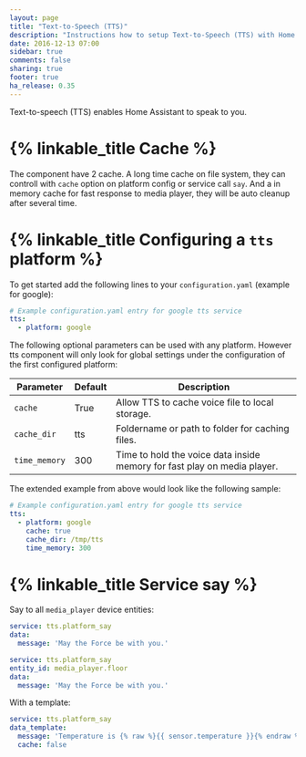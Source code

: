 ```yaml
---
layout: page
title: "Text-to-Speech (TTS)"
description: "Instructions how to setup Text-to-Speech (TTS) with Home Assistant."
date: 2016-12-13 07:00
sidebar: true
comments: false
sharing: true
footer: true
ha_release: 0.35
---
```


Text-to-speech (TTS) enables Home Assistant to speak to you.

# {% linkable_title Cache %}

The component have 2 cache. A long time cache on file system, they can controll with `cache` option on platform config or service call `say`. And a in memory cache for fast response to media player, they will be auto cleanup after several time.

# {% linkable_title Configuring a `tts` platform %}

To get started add the following lines to your `configuration.yaml` (example for google):

```yaml
# Example configuration.yaml entry for google tts service
tts:
  - platform: google
```

The following optional parameters can be used with any platform. However tts component will only look for global settings under the configuration of the first configured platform:

| Parameter           | Default | Description                                                                                                                                                                                                                                                                                                                                                                               |
|---------------------|---------|-------------------------------------------------------------------------------------------------------------------------------------------------------------------------------------------------------------------------------------------------------------------------------------------------------------------------------------------------------------------------------------------|
| `cache` | True    | Allow TTS to cache voice file to local storage. |
| `cache_dir`  | tts      | Foldername or path to folder for caching files. |
| `time_memory`     | 300     | Time to hold the voice data inside memory for fast play on media player. |

The extended example from above would look like the following sample:

```yaml
# Example configuration.yaml entry for google tts service
tts:
  - platform: google
    cache: true
    cache_dir: /tmp/tts
    time_memory: 300
```

# {% linkable_title Service say %}

Say to all `media_player` device entities:

```yaml
service: tts.platform_say
data:
  message: 'May the Force be with you.'
```

```yaml
service: tts.platform_say
entity_id: media_player.floor
data:
  message: 'May the Force be with you.'
```

With a template:

```yaml
service: tts.platform_say
data_template:
  message: 'Temperature is {% raw %}{{ sensor.temperature }}{% endraw %}.'
  cache: false
```

